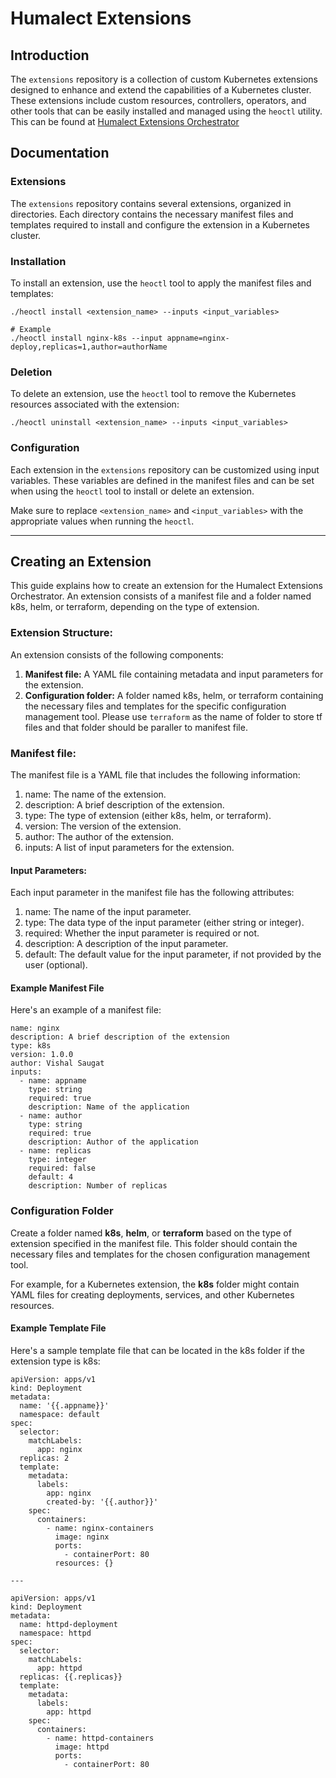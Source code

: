 # Humalect Extensions

## Introduction

The `extensions` repository is a collection of custom Kubernetes extensions designed to enhance and extend the capabilities of a Kubernetes cluster. These extensions include custom resources, controllers, operators, and other tools that can be easily installed and managed using the `heoctl` utility. This can be found at [Humalect Extensions Orchestrator](https://github.com/Humalect/k8s-extension-installer)

## Documentation

### Extensions

The `extensions` repository contains several extensions, organized in directories. Each directory contains the necessary manifest files and templates required to install and configure the extension in a Kubernetes cluster.

### Installation

To install an extension, use the `heoctl` tool to apply the manifest files and templates:

```
./heoctl install <extension_name> --inputs <input_variables>

# Example
./heoctl install nginx-k8s --input appname=nginx-deploy,replicas=1,author=authorName
```

### Deletion

To delete an extension, use the `heoctl` tool to remove the Kubernetes resources associated with the extension:

```
./heoctl uninstall <extension_name> --inputs <input_variables>
```

### Configuration

Each extension in the `extensions` repository can be customized using input variables. These variables are defined in the manifest files and can be set when using the `heoctl` tool to install or delete an extension.

Make sure to replace `<extension_name>` and `<input_variables>` with the appropriate values when running the `heoctl`.

---

## Creating an Extension

This guide explains how to create an extension for the Humalect Extensions Orchestrator. An extension consists of a manifest file and a folder named k8s, helm, or terraform, depending on the type of extension.

### **Extension Structure:**

An extension consists of the following components:

1. **Manifest file:** A YAML file containing metadata and input parameters for the extension.
2. **Configuration folder:** A folder named k8s, helm, or terraform containing the necessary files and templates for the specific configuration management tool. Please use `terraform` as the name of folder to store tf files and that folder should be paraller to manifest file.

### **Manifest file:**

The manifest file is a YAML file that includes the following information:

1. name: The name of the extension.
2. description: A brief description of the extension.
3. type: The type of extension (either k8s, helm, or terraform).
4. version: The version of the extension.
5. author: The author of the extension.
6. inputs: A list of input parameters for the extension.

#### **Input Parameters:**

Each input parameter in the manifest file has the following attributes:

1. name: The name of the input parameter.
2. type: The data type of the input parameter (either string or integer).
3. required: Whether the input parameter is required or not.
4. description: A description of the input parameter.
5. default: The default value for the input parameter, if not provided by the user (optional).

#### **Example Manifest File**

Here's an example of a manifest file:

```
name: nginx
description: A brief description of the extension
type: k8s
version: 1.0.0
author: Vishal Saugat
inputs:
  - name: appname
    type: string
    required: true
    description: Name of the application
  - name: author
    type: string
    required: true
    description: Author of the application
  - name: replicas
    type: integer
    required: false
    default: 4
    description: Number of replicas
```

### **Configuration Folder**

Create a folder named **k8s**, **helm**, or **terraform** based on the type of extension specified in the manifest file. This folder should contain the necessary files and templates for the chosen configuration management tool.

For example, for a Kubernetes extension, the **k8s** folder might contain YAML files for creating deployments, services, and other Kubernetes resources.

#### **Example Template File**

Here's a sample template file that can be located in the k8s folder if the extension type is k8s:

```
apiVersion: apps/v1
kind: Deployment
metadata:
  name: '{{.appname}}'
  namespace: default
spec:
  selector:
    matchLabels:
      app: nginx
  replicas: 2
  template:
    metadata:
      labels:
        app: nginx
        created-by: '{{.author}}'
    spec:
      containers:
        - name: nginx-containers
          image: nginx
          ports:
            - containerPort: 80
          resources: {}

---

apiVersion: apps/v1
kind: Deployment
metadata:
  name: httpd-deployment
  namespace: httpd
spec:
  selector:
    matchLabels:
      app: httpd
  replicas: {{.replicas}}
  template:
    metadata:
      labels:
        app: httpd
    spec:
      containers:
        - name: httpd-containers
          image: httpd
          ports:
            - containerPort: 80

```
